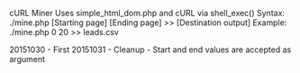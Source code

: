 cURL Miner
Uses simple_html_dom.php and cURL via shell_exec()
Syntax: ./mine.php [Starting page] [Ending page] >> [Destination output]
Example: ./mine.php 0 20 >> leads.csv

20151030 - First
20151031 - Cleanup
         - Start and end values are accepted as argument
